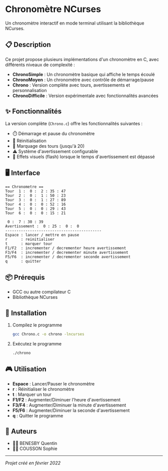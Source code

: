 # Chronomètre NCurses

Un chronomètre interactif en mode terminal utilisant la bibliothèque NCurses.

## 📋 Description

Ce projet propose plusieurs implémentations d'un chronomètre en C, avec différents niveaux de complexité :

- **ChronoSimple** : Un chronomètre basique qui affiche le temps écoulé
- **ChronoMoyen** : Un chronomètre avec contrôle de démarrage/pause
- **Chrono** : Version complète avec tours, avertissements et personnalisation
- **ChronoDifficile** : Version expérimentale avec fonctionnalités avancées

## ✨ Fonctionnalités

La version complète (`Chrono.c`) offre les fonctionnalités suivantes :

- ⏱️ Démarrage et pause du chronomètre
- 🔄 Réinitialisation
- 🏁 Marquage des tours (jusqu'à 20)
- ⚠️ Système d'avertissement configurable
- 🎨 Effets visuels (flash) lorsque le temps d'avertissement est dépassé

## 🖥️ Interface

```
== Chronometre ==
Tour  1 :  0 :  2 : 35 : 47
Tour  2 :  0 :  1 : 50 : 23
Tour  3 :  0 :  1 : 27 : 89
Tour  4 :  0 :  0 : 52 : 16
Tour  5 :  0 :  0 : 29 : 43
Tour  6 :  0 :  0 : 15 : 21

 0 :  7 : 30 : 39
Avertissement :  0 : 25 :  0 :  0
-------------------------------------------
Espace : lancer / mettre en pause
r      : reinitialiser
t      : marquer tour
F1/F2  : incrementer / decrementer heure avertissement
F3/F4  : incrementer / decrementer minute avertissement
F5/F6  : incrementer / decrementer seconde avertissement
q      : quitter
```

## 📦 Prérequis

- GCC ou autre compilateur C
- Bibliothèque NCurses

## 🚀 Installation

1. Compilez le programme
   ```bash
   gcc Chrono.c -o chrono -lncurses
   ```

2. Exécutez le programme
   ```bash
   ./chrono
   ```

## 🎮 Utilisation

- **Espace** : Lancer/Pauser le chronomètre
- **r** : Réinitialiser le chronomètre
- **t** : Marquer un tour
- **F1/F2** : Augmenter/Diminuer l'heure d'avertissement
- **F3/F4** : Augmenter/Diminuer la minute d'avertissement
- **F5/F6** : Augmenter/Diminuer la seconde d'avertissement
- **q** : Quitter le programme

## 👥 Auteurs

- 👨‍💻 BENESBY Quentin
- 👩‍💻 COUSSON Sophie

---

*Projet créé en février 2022*
